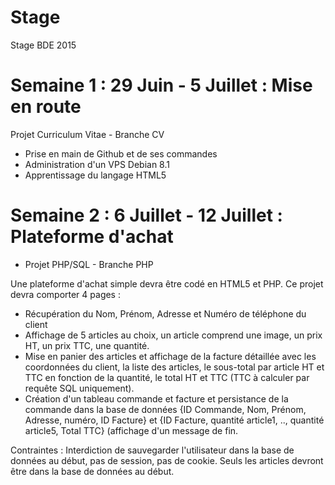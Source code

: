 # Stage
Stage BDE 2015

# Semaine 1 : 29 Juin - 5 Juillet : Mise en route
Projet Curriculum Vitae - Branche CV
- Prise en main de Github et de ses commandes
- Administration d'un VPS Debian 8.1
- Apprentissage du langage HTML5

# Semaine 2 : 6 Juillet - 12 Juillet : Plateforme d'achat
- Projet PHP/SQL - Branche PHP

Une plateforme d'achat simple devra être codé en HTML5 et PHP. Ce projet devra comporter 4 pages :
- Récupération du Nom, Prénom, Adresse et Numéro de téléphone du client
- Affichage de 5 articles au choix, un article comprend une image, un prix HT, un prix TTC, une quantité.
- Mise en panier des articles et affichage de la facture détaillée avec les coordonnées du client, la liste des articles, le sous-total par article HT et TTC en fonction de la quantité, le total HT et TTC (TTC à calculer par requête SQL uniquement).
- Création d'un tableau commande et facture et persistance de la commande dans la base de données {ID Commande, Nom, Prénom, Adresse, numéro, ID Facture} et {ID Facture, quantité article1, .., quantité article5, Total TTC} (affichage d'un message de fin.

Contraintes : Interdiction de sauvegarder l'utilisateur dans la base de données au début, pas de session, pas de cookie. Seuls les articles devront être dans la base de données au début.
